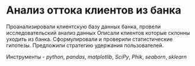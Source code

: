<h1>Анализ оттока клиентов из банка</h1>

Проанализировали клиентскую базу данных банка, провели исследовательский анализ данных Описали клиентов которые склонны уходить из банка. Сформулировали и проверили статистические гипотезы. Предложили стратегию удержания пользователей. 

Инструменты - *python*, *pandas*, *matplotlib*, *SciPy*, *Phik*, *seaborn*, *sklearn* 
